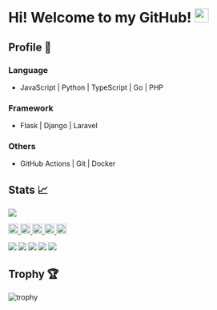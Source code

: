 # Hi! Welcome to my GitHub! <img src="https://media.giphy.com/media/hvRJCLFzcasrR4ia7z/giphy.gif" width="28">

## Profile 🤴

### Language
- JavaScript | Python | TypeScript | Go | PHP

### Framework
- Flask | Django | Laravel 

### Others
- GitHub Actions | Git | Docker 

## Stats :chart_with_upwards_trend:
![](https://raw.githubusercontent.com/ituki1216/ituki1216/output/github-contribution-grid-snake.svg)

<p align="left">
  <a href="https://github.com/ituki1216">
    <img height="20" src="https://komarev.com/ghpvc/?username=ituki1216" />
  </a>
  <a href="https://github.com/ituki1216">
    <img height="20" src="https://img.shields.io/github/followers/ituki1216?label=Follow Me!&logo=github&style=flat" />
  </a>
  <a href="http://qiita.com/ituki_1216">
    <img height="20" src="https://qiita-badge.apiapi.app/s/ituki_1216/posts.svg" />
  </a>
  <a href="http://qiita.com/ituki_1216">
    <img height="20" src="https://qiita-badge.apiapi.app/s/ituki_1216/contributions.svg" />
  </a>
  <a href="https://zenn.dev/ituki_1216">
    <img height="20" src="https://badgen.org/img/zenn/ituki_1216/articles?style=plastic" />
  </a>
</p>
    
![](http://github-profile-summary-cards.vercel.app/api/cards/profile-details?username=ituki1216&theme=gruvbox)
![](http://github-profile-summary-cards.vercel.app/api/cards/repos-per-language?username=ituki1216&theme=gruvbox)
![](http://github-profile-summary-cards.vercel.app/api/cards/most-commit-language?username=ituki1216&theme=gruvbox)
![](http://github-profile-summary-cards.vercel.app/api/cards/stats?username=ituki1216&theme=gruvbox)
![](http://github-profile-summary-cards.vercel.app/api/cards/productive-time?username=ituki1216&theme=gruvbox&utcOffset=9)

## Trophy :trophy:
![trophy](https://github-profile-trophy.vercel.app/?username=ituki1216&theme=gruvbox)
